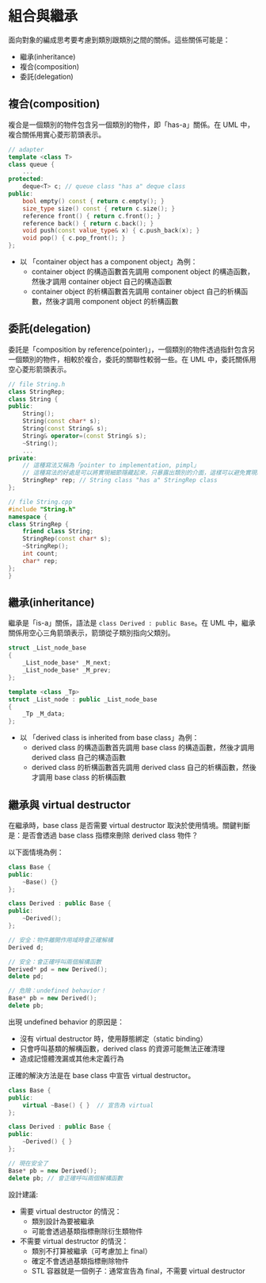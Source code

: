 # 組合與繼承

面向對象的編成思考要考慮到類別跟類別之間的關係。這些關係可能是：
- 繼承(inheritance)
- 複合(composition)
- 委託(delegation)

## 複合(composition)

複合是一個類別的物件包含另一個類別的物件，即「has-a」關係。在 UML 中，複合關係用實心菱形箭頭表示。

```cpp
// adapter
template <class T>
class queue {
    ...
protected:
    deque<T> c; // queue class "has a" deque class
public:
    bool empty() const { return c.empty(); }
    size_type size() const { return c.size(); }
    reference front() { return c.front(); }
    reference back() { return c.back(); }
    void push(const value_type& x) { c.push_back(x); }
    void pop() { c.pop_front(); }
};
```

- 以 「container object has a component object」為例：
    - container object 的構造函數首先調用 component object 的構造函數，然後才調用 container object 自己的構造函數
    - container object 的析構函數首先調用 container object 自己的析構函數，然後才調用 component object 的析構函數

## 委託(delegation)

委託是「composition by reference(pointer)」，一個類別的物件透過指針包含另一個類別的物件，相較於複合，委託的關聯性較弱一些。在 UML 中，委託關係用空心菱形箭頭表示。

```cpp
// file String.h
class StringRep;
class String {
public:
    String();
    String(const char* s);
    String(const String& s);
    String& operator=(const String& s);
    ~String();
    ...
private:
    // 這種寫法又稱為「pointer to implementation, pimpl」
    // 這種寫法的好處是可以將實現細節隱藏起來，只暴露出類別的介面，這樣可以避免實現細節的改變影響到類別的介面。
    StringRep* rep; // String class "has a" StringRep class
};
```

```cpp
// file String.cpp
#include "String.h"
namespace {
class StringRep {
    friend class String;
    StringRep(const char* s);
    ~StringRep();
    int count;
    char* rep;
};
}
```

## 繼承(inheritance)

繼承是「is-a」關係，語法是 `class Derived : public Base`。在 UML 中，繼承關係用空心三角箭頭表示，箭頭從子類別指向父類別。

```cpp
struct _List_node_base
{
    _List_node_base* _M_next;
    _List_node_base* _M_prev;
};

template <class _Tp>
struct _List_node : public _List_node_base
{
    _Tp _M_data;
};
```

- 以 「derived class is inherited from base class」為例：
    - derived class 的構造函數首先調用 base class 的構造函數，然後才調用 derived class 自己的構造函數
    - derived class 的析構函數首先調用 derived class 自己的析構函數，然後才調用 base class 的析構函數

## 繼承與 virtual destructor

在繼承時，base class 是否需要 virtual destructor 取決於使用情境。關鍵判斷是：是否會透過 base class 指標來刪除 derived class 物件？

以下面情境為例：

```cpp
class Base {
public:
    ~Base() {}
};

class Derived : public Base {
public:
    ~Derived();
};

// 安全：物件離開作用域時會正確解構
Derived d; 

// 安全：會正確呼叫兩個解構函數
Derived* pd = new Derived();
delete pd;

// 危險：undefined behavior！
Base* pb = new Derived();
delete pb;
```

出現 undefined behavior 的原因是：
- 沒有 virtual destructor 時，使用靜態綁定（static binding）
- 只會呼叫基類的解構函數，derived class 的資源可能無法正確清理
- 造成記憶體洩漏或其他未定義行為

正確的解決方法是在 base class 中宣告 virtual destructor。

```cpp
class Base {
public:
    virtual ~Base() { }  // 宣告為 virtual
};

class Derived : public Base {
public:
    ~Derived() { }
};

// 現在安全了
Base* pb = new Derived();
delete pb; // 會正確呼叫兩個解構函數
```

設計建議:
- 需要 virtual destructor 的情況：
    - 類別設計為要被繼承
    - 可能會透過基類指標刪除衍生類物件
- 不需要 virtual destructor 的情況：
    - 類別不打算被繼承（可考慮加上 final）
    - 確定不會透過基類指標刪除物件
    - STL 容器就是一個例子：通常宣告為 final，不需要 virtual destructor
